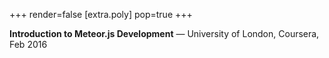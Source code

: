 +++
render=false
[extra.poly]
pop=true
+++

**Introduction to Meteor.js Development** — University of London, Coursera, Feb 2016
